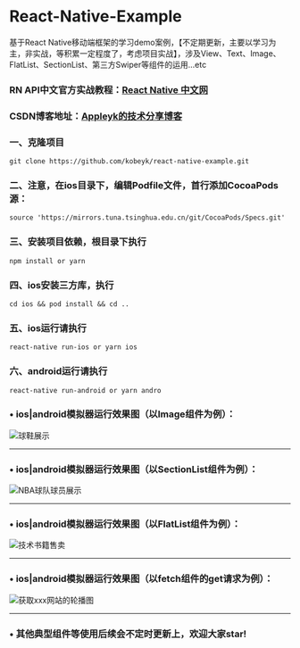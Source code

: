 # React-Native-Example
基于React Native移动端框架的学习demo案例，【不定期更新，主要以学习为主，非实战，等积累一定程度了，考虑项目实战】，涉及View、Text、Image、FlatList、SectionList、第三方Swiper等组件的运用...etc

### RN API中文官方实战教程：[React Native 中文网](https://reactnative.cn/docs/activityindicator)

### CSDN博客地址：[Appleyk的技术分享博客](https://blog.csdn.net/Appleyk/article/details/105907314)

### 一、克隆项目

```
git clone https://github.com/kobeyk/react-native-example.git
```

### 二、注意，在ios目录下，编辑Podfile文件，首行添加CocoaPods源：
```
source 'https://mirrors.tuna.tsinghua.edu.cn/git/CocoaPods/Specs.git'
```

### 三、安装项目依赖，根目录下执行　
```
npm install or yarn
```

### 四、ios安装三方库，执行
```
cd ios && pod install && cd ..
```

### 五、ios运行请执行
```
react-native run-ios or yarn ios
```

### 六、android运行请执行
```
react-native run-android or yarn andro
```

### &bull; ios|android模拟器运行效果图（以Image组件为例）：

![球鞋展示](https://img-blog.csdnimg.cn/20200503201708794.png) 

*** 

### &bull; ios|android模拟器运行效果图（以SectionList组件为例）：
  

![NBA球队球员展示](https://img-blog.csdnimg.cn/2020050320163247.png)

*** 

### &bull; ios|android模拟器运行效果图（以FlatList组件为例）：
  

![技术书籍售卖](https://img-blog.csdnimg.cn/20200503195345910.png)

*** 

### &bull; ios|android模拟器运行效果图（以fetch组件的get请求为例）：
  
![获取xxx网站的轮播图](https://img-blog.csdnimg.cn/20200503212609336.png)

*** 

### &bull; 其他典型组件等使用后续会不定时更新上，欢迎大家star!
